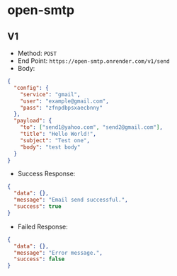 # open-smtp

## V1

- Method: `POST` 
- End Point: `https://open-smtp.onrender.com/v1/send` 
- Body: 
```json
{
  "config": {
    "service": "gmail",
    "user": "example@gmail.com",
    "pass": "zfnpdbpsxaecbnny"
  },
  "payload": {
    "to": ["send1@yahoo.com", "send2@gmail.com"],
    "title": "Hello World!",
    "subject": "Test one",
    "body": "test body"
  }
}
```

- Success Response:
```json
{
  "data": {},
  "message": "Email send successful.",
  "success": true
}
```

- Failed Response:
```json
{
  "data": {},
  "message": "Error message.",
  "success": false
}
```
